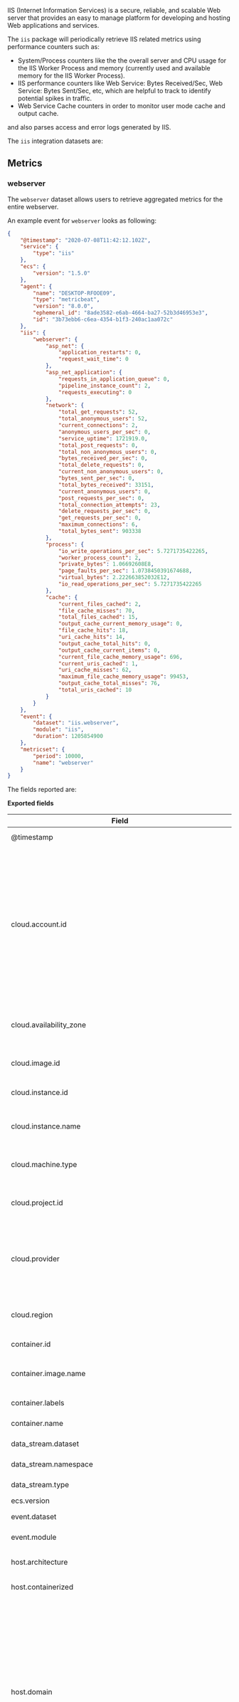 IIS (Internet Information Services) is a secure, reliable, and scalable Web server that provides an easy to manage platform for developing and hosting Web applications and services.

The `iis` package will periodically retrieve IIS related metrics using performance counters such as:

 - System/Process counters like the the overall server and CPU usage for the IIS Worker Process and memory (currently used and available memory for the IIS Worker Process).
 - IIS performance counters like Web Service: Bytes Received/Sec, Web Service: Bytes Sent/Sec, etc, which are helpful to track to identify potential spikes in traffic.
 - Web Service Cache counters in order to monitor user mode cache and output cache.

and also parses access and error logs generated by IIS.

The `iis` integration datasets are:

## Metrics

### webserver
The `webserver` dataset allows users to retrieve aggregated metrics for the entire webserver.

An example event for `webserver` looks as following:

```json
{
    "@timestamp": "2020-07-08T11:42:12.102Z",
    "service": {
        "type": "iis"
    },
    "ecs": {
        "version": "1.5.0"
    },
    "agent": {
        "name": "DESKTOP-RFOOE09",
        "type": "metricbeat",
        "version": "8.0.0",
        "ephemeral_id": "8ade3582-e6ab-4664-ba27-52b3d46953e3",
        "id": "3b73ebb6-c6ea-4354-b1f3-240ac1aa072c"
    },
    "iis": {
        "webserver": {
            "asp_net": {
                "application_restarts": 0,
                "request_wait_time": 0
            },
            "asp_net_application": {
                "requests_in_application_queue": 0,
                "pipeline_instance_count": 2,
                "requests_executing": 0
            },
            "network": {
                "total_get_requests": 52,
                "total_anonymous_users": 52,
                "current_connections": 2,
                "anonymous_users_per_sec": 0,
                "service_uptime": 1721919.0,
                "total_post_requests": 0,
                "total_non_anonymous_users": 0,
                "bytes_received_per_sec": 0,
                "total_delete_requests": 0,
                "current_non_anonymous_users": 0,
                "bytes_sent_per_sec": 0,
                "total_bytes_received": 33151,
                "current_anonymous_users": 0,
                "post_requests_per_sec": 0,
                "total_connection_attempts": 23,
                "delete_requests_per_sec": 0,
                "get_requests_per_sec": 0,
                "maximum_connections": 6,
                "total_bytes_sent": 903338
            },
            "process": {
                "io_write_operations_per_sec": 5.7271735422265,
                "worker_process_count": 2,
                "private_bytes": 1.06692608E8,
                "page_faults_per_sec": 1.0738450391674688,
                "virtual_bytes": 2.222663852032E12,
                "io_read_operations_per_sec": 5.7271735422265
            },
            "cache": {
                "current_files_cached": 2,
                "file_cache_misses": 70,
                "total_files_cached": 15,
                "output_cache_current_memory_usage": 0,
                "file_cache_hits": 18,
                "uri_cache_hits": 14,
                "output_cache_total_hits": 0,
                "output_cache_current_items": 0,
                "current_file_cache_memory_usage": 696,
                "current_uris_cached": 1,
                "uri_cache_misses": 62,
                "maximum_file_cache_memory_usage": 99453,
                "output_cache_total_misses": 76,
                "total_uris_cached": 10
            }
        }
    },
    "event": {
        "dataset": "iis.webserver",
        "module": "iis",
        "duration": 1205854900
    },
    "metricset": {
        "period": 10000,
        "name": "webserver"
    }
}
```

The fields reported are:

**Exported fields**

| Field | Description | Type |
|---|---|---|
| @timestamp | Event timestamp. | date |
| cloud.account.id | The cloud account or organization id used to identify different entities in a multi-tenant environment. Examples: AWS account id, Google Cloud ORG Id, or other unique identifier. | keyword |
| cloud.availability_zone | Availability zone in which this host is running. | keyword |
| cloud.image.id | Image ID for the cloud instance. | keyword |
| cloud.instance.id | Instance ID of the host machine. | keyword |
| cloud.instance.name | Instance name of the host machine. | keyword |
| cloud.machine.type | Machine type of the host machine. | keyword |
| cloud.project.id | Name of the project in Google Cloud. | keyword |
| cloud.provider | Name of the cloud provider. Example values are aws, azure, gcp, or digitalocean. | keyword |
| cloud.region | Region in which this host is running. | keyword |
| container.id | Unique container id. | keyword |
| container.image.name | Name of the image the container was built on. | keyword |
| container.labels | Image labels. | object |
| container.name | Container name. | keyword |
| data_stream.dataset | Data stream dataset. | constant_keyword |
| data_stream.namespace | Data stream namespace. | constant_keyword |
| data_stream.type | Data stream type. | constant_keyword |
| ecs.version | ECS version | keyword |
| event.dataset | Event dataset | constant_keyword |
| event.module | Event module | constant_keyword |
| host.architecture | Operating system architecture. | keyword |
| host.containerized | If the host is a container. | boolean |
| host.domain | Name of the domain of which the host is a member. For example, on Windows this could be the host's Active Directory domain or NetBIOS domain name. For Linux this could be the domain of the host's LDAP provider. | keyword |
| host.hostname | Hostname of the host. It normally contains what the `hostname` command returns on the host machine. | keyword |
| host.id | Unique host id. As hostname is not always unique, use values that are meaningful in your environment. Example: The current usage of `beat.name`. | keyword |
| host.ip | Host ip addresses. | ip |
| host.mac | Host mac addresses. | keyword |
| host.name | Name of the host. It can contain what `hostname` returns on Unix systems, the fully qualified domain name, or a name specified by the user. The sender decides which value to use. | keyword |
| host.os.build | OS build information. | keyword |
| host.os.codename | OS codename, if any. | keyword |
| host.os.family | OS family (such as redhat, debian, freebsd, windows). | keyword |
| host.os.kernel | Operating system kernel version as a raw string. | keyword |
| host.os.name | Operating system name, without the version. | keyword |
| host.os.platform | Operating system platform (such centos, ubuntu, windows). | keyword |
| host.os.version | Operating system version as a raw string. | keyword |
| host.type | Type of host. For Cloud providers this can be the machine type like `t2.medium`. If vm, this could be the container, for example, or other information meaningful in your environment. | keyword |
| iis.webserver.asp_net.application_restarts | Number of applications restarts. | float |
| iis.webserver.asp_net.request_wait_time | Request wait time. | long |
| iis.webserver.asp_net_application.errors_total_per_sec | Total number of errors per sec. | float |
| iis.webserver.asp_net_application.pipeline_instance_count | The pipeline instance count. | float |
| iis.webserver.asp_net_application.requests_executing | Number of requests executing. | float |
| iis.webserver.asp_net_application.requests_in_application_queue | Number of requests in the application queue. | float |
| iis.webserver.asp_net_application.requests_per_sec | Number of requests per sec. | float |
| iis.webserver.cache.current_file_cache_memory_usage | The current file cache memory usage size. | float |
| iis.webserver.cache.current_files_cached | The number of current files cached. | float |
| iis.webserver.cache.current_uris_cached | The number of current uris cached. | float |
| iis.webserver.cache.file_cache_hits | The number of file cache hits. | float |
| iis.webserver.cache.file_cache_misses | The number of file cache misses. | float |
| iis.webserver.cache.maximum_file_cache_memory_usage | The max file cache size. | float |
| iis.webserver.cache.output_cache_current_items | The number of output cache current items. | float |
| iis.webserver.cache.output_cache_current_memory_usage | The output cache memory usage size. | float |
| iis.webserver.cache.output_cache_total_hits | The output cache total hits count. | float |
| iis.webserver.cache.output_cache_total_misses | The output cache total misses count. | float |
| iis.webserver.cache.total_files_cached | the total number of files cached. | float |
| iis.webserver.cache.total_uris_cached | The total number of URIs cached. | float |
| iis.webserver.cache.uri_cache_hits | The number of URIs cached hits. | float |
| iis.webserver.cache.uri_cache_misses | The number of URIs cache misses. | float |
| iis.webserver.network.anonymous_users_per_sec | The number of anonymous users per sec. | float |
| iis.webserver.network.bytes_received_per_sec | The size of bytes received per sec. | float |
| iis.webserver.network.bytes_sent_per_sec | The size of bytes sent per sec. | float |
| iis.webserver.network.current_anonymous_users | The number of current anonymous users. | float |
| iis.webserver.network.current_connections | The number of current connections. | float |
| iis.webserver.network.current_non_anonymous_users | The number of current non anonymous users. | float |
| iis.webserver.network.delete_requests_per_sec | Number of DELETE requests per sec. | float |
| iis.webserver.network.get_requests_per_sec | Number of GET requests per sec. | float |
| iis.webserver.network.maximum_connections | Number of maximum connections. | float |
| iis.webserver.network.post_requests_per_sec | Number of POST requests per sec. | float |
| iis.webserver.network.service_uptime | Service uptime. | float |
| iis.webserver.network.total_anonymous_users | Total number of anonymous users. | float |
| iis.webserver.network.total_bytes_received | Total size of bytes received. | float |
| iis.webserver.network.total_bytes_sent | Total size of bytes sent. | float |
| iis.webserver.network.total_connection_attempts | The total number of connection attempts. | float |
| iis.webserver.network.total_delete_requests | The total number of DELETE requests. | float |
| iis.webserver.network.total_get_requests | The total number of GET requests. | float |
| iis.webserver.network.total_non_anonymous_users | The total number of non anonymous users. | float |
| iis.webserver.network.total_post_requests | The total number of POST requests. | float |
| iis.webserver.process.cpu_usage_perc | The CPU usage percentage. | float |
| iis.webserver.process.handle_count | The number of handles. | float |
| iis.webserver.process.io_read_operations_per_sec | IO read operations per sec. | float |
| iis.webserver.process.io_write_operations_per_sec | IO write operations per sec. | float |
| iis.webserver.process.page_faults_per_sec | Memory page faults. | float |
| iis.webserver.process.private_bytes | Memory private bytes. | float |
| iis.webserver.process.thread_count | The number of threads. | long |
| iis.webserver.process.virtual_bytes | Memory virtual bytes. | float |
| iis.webserver.process.worker_process_count | Number of worker processes running. | float |
| iis.webserver.process.working_set | Memory working set. | float |
| service.address | Service address | keyword |
| service.type | Service type | keyword |


### website
This dataset will collect metrics of specific sites, users can configure which websites they want to monitor, else, all are considered.

An example event for `website` looks as following:

```json
{
    "@timestamp": "2020-07-08T11:40:22.114Z",
    "ecs": {
        "version": "1.5.0"
    },
    "iis": {
        "website": {
            "name": "test2.local",
            "network": {
                "total_put_requests": 0,
                "total_get_requests": 11,
                "service_uptime": 1721807.0,
                "total_bytes_sent": 135739,
                "maximum_connections": 4,
                "total_connection_attempts": 7,
                "total_post_requests": 0,
                "total_bytes_received": 4250,
                "current_connections": 0,
                "total_delete_requests": 0
            }
        }
    },
    "event": {
        "dataset": "iis.website",
        "module": "iis",
        "duration": 5008200
    },
    "metricset": {
        "name": "website",
        "period": 10000
    },
    "service": {
        "type": "iis"
    },
    "agent": {
        "type": "metricbeat",
        "version": "8.0.0",
        "ephemeral_id": "8ade3582-e6ab-4664-ba27-52b3d46953e3",
        "id": "3b73ebb6-c6ea-4354-b1f3-240ac1aa072c",
        "name": "DESKTOP-RFOOE09"
    }
}
```

The fields reported are:

**Exported fields**

| Field | Description | Type |
|---|---|---|
| @timestamp | Event timestamp. | date |
| cloud.account.id | The cloud account or organization id used to identify different entities in a multi-tenant environment. Examples: AWS account id, Google Cloud ORG Id, or other unique identifier. | keyword |
| cloud.availability_zone | Availability zone in which this host is running. | keyword |
| cloud.image.id | Image ID for the cloud instance. | keyword |
| cloud.instance.id | Instance ID of the host machine. | keyword |
| cloud.instance.name | Instance name of the host machine. | keyword |
| cloud.machine.type | Machine type of the host machine. | keyword |
| cloud.project.id | Name of the project in Google Cloud. | keyword |
| cloud.provider | Name of the cloud provider. Example values are aws, azure, gcp, or digitalocean. | keyword |
| cloud.region | Region in which this host is running. | keyword |
| container.id | Unique container id. | keyword |
| container.image.name | Name of the image the container was built on. | keyword |
| container.labels | Image labels. | object |
| container.name | Container name. | keyword |
| data_stream.dataset | Data stream dataset. | constant_keyword |
| data_stream.namespace | Data stream namespace. | constant_keyword |
| data_stream.type | Data stream type. | constant_keyword |
| ecs.version | ECS version | keyword |
| event.dataset | Event dataset | constant_keyword |
| event.module | Event module | constant_keyword |
| host.architecture | Operating system architecture. | keyword |
| host.containerized | If the host is a container. | boolean |
| host.domain | Name of the domain of which the host is a member. For example, on Windows this could be the host's Active Directory domain or NetBIOS domain name. For Linux this could be the domain of the host's LDAP provider. | keyword |
| host.hostname | Hostname of the host. It normally contains what the `hostname` command returns on the host machine. | keyword |
| host.id | Unique host id. As hostname is not always unique, use values that are meaningful in your environment. Example: The current usage of `beat.name`. | keyword |
| host.ip | Host ip addresses. | ip |
| host.mac | Host mac addresses. | keyword |
| host.name | Name of the host. It can contain what `hostname` returns on Unix systems, the fully qualified domain name, or a name specified by the user. The sender decides which value to use. | keyword |
| host.os.build | OS build information. | keyword |
| host.os.codename | OS codename, if any. | keyword |
| host.os.family | OS family (such as redhat, debian, freebsd, windows). | keyword |
| host.os.kernel | Operating system kernel version as a raw string. | keyword |
| host.os.name | Operating system name, without the version. | keyword |
| host.os.platform | Operating system platform (such centos, ubuntu, windows). | keyword |
| host.os.version | Operating system version as a raw string. | keyword |
| host.type | Type of host. For Cloud providers this can be the machine type like `t2.medium`. If vm, this could be the container, for example, or other information meaningful in your environment. | keyword |
| iis.website.name | website name | keyword |
| iis.website.network.bytes_received_per_sec | The bytes received per sec size. | float |
| iis.website.network.bytes_sent_per_sec | The bytes sent per sec size. | float |
| iis.website.network.current_connections | The number of current connections. | float |
| iis.website.network.delete_requests_per_sec | The number of DELETE requests per sec. | float |
| iis.website.network.get_requests_per_sec | The number of GET requests per sec. | float |
| iis.website.network.maximum_connections | The number of maximum connections. | float |
| iis.website.network.post_requests_per_sec | The number of POST requests per sec. | float |
| iis.website.network.put_requests_per_sec | The number of PUT requests per sec. | float |
| iis.website.network.service_uptime | The service uptime. | float |
| iis.website.network.total_bytes_received | The total number of bytes received. | float |
| iis.website.network.total_bytes_sent | The  total number of bytes sent. | float |
| iis.website.network.total_connection_attempts | The total number of connection attempts. | float |
| iis.website.network.total_delete_requests | The total number of DELETE requests. | float |
| iis.website.network.total_get_requests | The total number of GET requests. | float |
| iis.website.network.total_post_requests | The total number of POST requests. | float |
| iis.website.network.total_put_requests | The total number of PUT requests. | float |
| service.type | Service type | keyword |


### application_pool
This dataset will collect metrics of specific application pools, users can configure which websites they want to monitor, else, all are considered.

An example event for `application_pool` looks as following:

```json
{
    "@timestamp": "2020-07-08T11:41:31.048Z",
    "event": {
        "dataset": "iis.application_pool",
        "module": "iis",
        "duration": 397142600
    },
    "agent": {
        "name": "DESKTOP-RFOOE09",
        "type": "metricbeat",
        "version": "8.0.0",
        "ephemeral_id": "8ade3582-e6ab-4664-ba27-52b3d46953e3",
        "id": "3b73ebb6-c6ea-4354-b1f3-240ac1aa072c"
    },
    "service": {
        "type": "iis"
    },
    "iis": {
        "application_pool": {
            "name": "DefaultAppPool",
            "net_clr": {
                "total_exceptions_thrown": 0
            },
            "process": {
                "thread_count": 30,
                "handle_count": 466,
                "private_bytes": 7.151616E7
            }
        }
    },
    "ecs": {
        "version": "1.5.0"
    },
    "metricset": {
        "period": 10000,
        "name": "application_pool"
    }
}
```

The fields reported are:

**Exported fields**

| Field | Description | Type |
|---|---|---|
| @timestamp | Event timestamp. | date |
| cloud.account.id | The cloud account or organization id used to identify different entities in a multi-tenant environment. Examples: AWS account id, Google Cloud ORG Id, or other unique identifier. | keyword |
| cloud.availability_zone | Availability zone in which this host is running. | keyword |
| cloud.image.id | Image ID for the cloud instance. | keyword |
| cloud.instance.id | Instance ID of the host machine. | keyword |
| cloud.instance.name | Instance name of the host machine. | keyword |
| cloud.machine.type | Machine type of the host machine. | keyword |
| cloud.project.id | Name of the project in Google Cloud. | keyword |
| cloud.provider | Name of the cloud provider. Example values are aws, azure, gcp, or digitalocean. | keyword |
| cloud.region | Region in which this host is running. | keyword |
| container.id | Unique container id. | keyword |
| container.image.name | Name of the image the container was built on. | keyword |
| container.labels | Image labels. | object |
| container.name | Container name. | keyword |
| data_stream.dataset | Data stream dataset. | constant_keyword |
| data_stream.namespace | Data stream namespace. | constant_keyword |
| data_stream.type | Data stream type. | constant_keyword |
| ecs.version | ECS version | keyword |
| event.dataset | Event dataset | constant_keyword |
| event.module | Event module | constant_keyword |
| host.architecture | Operating system architecture. | keyword |
| host.containerized | If the host is a container. | boolean |
| host.domain | Name of the domain of which the host is a member. For example, on Windows this could be the host's Active Directory domain or NetBIOS domain name. For Linux this could be the domain of the host's LDAP provider. | keyword |
| host.hostname | Hostname of the host. It normally contains what the `hostname` command returns on the host machine. | keyword |
| host.id | Unique host id. As hostname is not always unique, use values that are meaningful in your environment. Example: The current usage of `beat.name`. | keyword |
| host.ip | Host ip addresses. | ip |
| host.mac | Host mac addresses. | keyword |
| host.name | Name of the host. It can contain what `hostname` returns on Unix systems, the fully qualified domain name, or a name specified by the user. The sender decides which value to use. | keyword |
| host.os.build | OS build information. | keyword |
| host.os.codename | OS codename, if any. | keyword |
| host.os.family | OS family (such as redhat, debian, freebsd, windows). | keyword |
| host.os.kernel | Operating system kernel version as a raw string. | keyword |
| host.os.name | Operating system name, without the version. | keyword |
| host.os.platform | Operating system platform (such centos, ubuntu, windows). | keyword |
| host.os.version | Operating system version as a raw string. | keyword |
| host.type | Type of host. For Cloud providers this can be the machine type like `t2.medium`. If vm, this could be the container, for example, or other information meaningful in your environment. | keyword |
| iis.application_pool.name | application pool name | keyword |
| iis.application_pool.net_clr.filters_per_sec | Number of filters per sec. | float |
| iis.application_pool.net_clr.finallys_per_sec | The number of finallys per sec. | float |
| iis.application_pool.net_clr.throw_to_catch_depth_per_sec | Throw to catch depth count per sec. | float |
| iis.application_pool.net_clr.total_exceptions_thrown | Total number of exceptions thrown. | long |
| iis.application_pool.process.cpu_usage_perc | The CPU usage percentage. | float |
| iis.application_pool.process.handle_count | The number of handles. | long |
| iis.application_pool.process.io_read_operations_per_sec | IO read operations per sec. | float |
| iis.application_pool.process.io_write_operations_per_sec | IO write operations per sec. | float |
| iis.application_pool.process.page_faults_per_sec | Memory page faults. | float |
| iis.application_pool.process.private_bytes | Memory private bytes. | float |
| iis.application_pool.process.thread_count | The number of threats. | long |
| iis.application_pool.process.virtual_bytes | Memory virtual bytes. | float |
| iis.application_pool.process.working_set | Memory working set. | float |
| service.address | Service address | keyword |
| service.type | Service type | keyword |


## Logs

### Compatibility

The IIS module has been tested with logs from version 7.5 and version 10.

### access
This dataset will collect and parse access IIS logs.

An example event for `access` looks as following:

```json
{
    "agent": {
        "name": "DESKTOP-RFOOE09",
        "id": "db17f9fb-5bcb-4116-a009-79a1bb7d4820",
        "type": "filebeat",
        "ephemeral_id": "3f65b650-b6a3-4694-83b3-0c324a60809d",
        "version": "8.0.0"
    },
    "temp": {},
    "destination": {
        "address": "127.0.0.1",
        "port": 80,
        "ip": "127.0.0.1"
    },
    "source": {
        "address": "127.0.0.1",
        "ip": "127.0.0.1"
    },
    "url": {
        "path": "/"
    },
    "iis": {
        "access": {
            "sub_status": 3,
            "win32_status": 5
        }
    },
    "@timestamp": "2018-11-19T15:24:54.000Z",
    "ecs": {
        "version": "1.5.0"
    },
    "related": {
        "ip": [
            "127.0.0.1",
            "127.0.0.1"
        ]
    },
    "http": {
        "request": {
            "method": "GET"
        },
        "response": {
            "status_code": 401
        }
    },
    "event": {
        "duration": 725000000,
        "created": "2020-07-08T11:40:14.112Z",
        "kind": "event",
        "category": [
            "web",
            "network"
        ],
        "type": [
            "connection"
        ],
        "outcome": "failure"
    },
    "user_agent": {
        "original": "Mozilla/5.0 (Windows NT 10.0; Win64; x64) AppleWebKit/537.36 (KHTML, like Gecko) Chrome/70.0.3538.102 Safari/537.36",
        "os": {
            "name": "Windows",
            "version": "10",
            "full": "Windows 10"
        },
        "name": "Chrome",
        "device": {
            "name": "Other"
        },
        "version": "70.0.3538.102"
    }
}
```

The fields reported are:

**Exported fields**

| Field | Description | Type |
|---|---|---|
| @timestamp | Event timestamp. | date |
| cloud.account.id | The cloud account or organization id used to identify different entities in a multi-tenant environment. Examples: AWS account id, Google Cloud ORG Id, or other unique identifier. | keyword |
| cloud.availability_zone | Availability zone in which this host is running. | keyword |
| cloud.image.id | Image ID for the cloud instance. | keyword |
| cloud.instance.id | Instance ID of the host machine. | keyword |
| cloud.instance.name | Instance name of the host machine. | keyword |
| cloud.machine.type | Machine type of the host machine. | keyword |
| cloud.project.id | Name of the project in Google Cloud. | keyword |
| cloud.provider | Name of the cloud provider. Example values are aws, azure, gcp, or digitalocean. | keyword |
| cloud.region | Region in which this host is running. | keyword |
| container.id | Unique container id. | keyword |
| container.image.name | Name of the image the container was built on. | keyword |
| container.labels | Image labels. | object |
| container.name | Container name. | keyword |
| data_stream.dataset | Data stream dataset. | constant_keyword |
| data_stream.namespace | Data stream namespace. | constant_keyword |
| data_stream.type | Data stream type. | constant_keyword |
| destination.address | Some event destination addresses are defined ambiguously. The event will sometimes list an IP, a domain or a unix socket.  You should always store the raw address in the `.address` field. Then it should be duplicated to `.ip` or `.domain`, depending on which one it is. | keyword |
| destination.domain | Destination domain. | keyword |
| destination.ip | IP address of the destination (IPv4 or IPv6). | ip |
| destination.port | Port of the destination. | long |
| ecs.version | ECS version this event conforms to. `ecs.version` is a required field and must exist in all events. When querying across multiple indices -- which may conform to slightly different ECS versions -- this field lets integrations adjust to the schema version of the events. | keyword |
| error.message | Error message. | text |
| event.dataset | Event dataset | constant_keyword |
| event.module | Event module | constant_keyword |
| host.architecture | Operating system architecture. | keyword |
| host.containerized | If the host is a container. | boolean |
| host.domain | Name of the domain of which the host is a member. For example, on Windows this could be the host's Active Directory domain or NetBIOS domain name. For Linux this could be the domain of the host's LDAP provider. | keyword |
| host.hostname | Hostname of the host. It normally contains what the `hostname` command returns on the host machine. | keyword |
| host.id | Unique host id. As hostname is not always unique, use values that are meaningful in your environment. Example: The current usage of `beat.name`. | keyword |
| host.ip | Host ip addresses. | ip |
| host.mac | Host mac addresses. | keyword |
| host.name | Name of the host. It can contain what `hostname` returns on Unix systems, the fully qualified domain name, or a name specified by the user. The sender decides which value to use. | keyword |
| host.os.build | OS build information. | keyword |
| host.os.codename | OS codename, if any. | keyword |
| host.os.family | OS family (such as redhat, debian, freebsd, windows). | keyword |
| host.os.kernel | Operating system kernel version as a raw string. | keyword |
| host.os.name | Operating system name, without the version. | keyword |
| host.os.platform | Operating system platform (such centos, ubuntu, windows). | keyword |
| host.os.version | Operating system version as a raw string. | keyword |
| host.type | Type of host. For Cloud providers this can be the machine type like `t2.medium`. If vm, this could be the container, for example, or other information meaningful in your environment. | keyword |
| http.request.body.bytes | Size in bytes of the request body. | long |
| http.request.method | HTTP request method. Prior to ECS 1.6.0 the following guidance was provided: "The field value must be normalized to lowercase for querying." As of ECS 1.6.0, the guidance is deprecated because the original case of the method may be useful in anomaly detection.  Original case will be mandated in ECS 2.0.0 | keyword |
| http.request.referrer | Referrer for this HTTP request. | keyword |
| http.response.body.bytes | Size in bytes of the response body. | long |
| http.response.status_code | HTTP response status code. | long |
| http.version | HTTP version. | keyword |
| iis.access.cookie | The content of the cookie sent or received, if any. | keyword |
| iis.access.server_name | The name of the server on which the log file entry was generated. | keyword |
| iis.access.site_name | The site name and instance number. | keyword |
| iis.access.sub_status | The HTTP substatus code. | long |
| iis.access.win32_status | The Windows status code. | long |
| message | For log events the message field contains the log message, optimized for viewing in a log viewer. For structured logs without an original message field, other fields can be concatenated to form a human-readable summary of the event. If multiple messages exist, they can be combined into one message. | text |
| network.forwarded_ip | Host IP address when the source IP address is the proxy. | ip |
| related.ip | All of the IPs seen on your event. | ip |
| related.user | All the user names or other user identifiers seen on the event. | keyword |
| source.address | Some event source addresses are defined ambiguously. The event will sometimes list an IP, a domain or a unix socket.  You should always store the raw address in the `.address` field. Then it should be duplicated to `.ip` or `.domain`, depending on which one it is. | keyword |
| source.as.number | Unique number allocated to the autonomous system. The autonomous system number (ASN) uniquely identifies each network on the Internet. | long |
| source.as.organization.name | Organization name. | keyword |
| source.geo.city_name | City name. | keyword |
| source.geo.continent_name | Name of the continent. | keyword |
| source.geo.country_iso_code | Country ISO code. | keyword |
| source.geo.country_name | Country name. | keyword |
| source.geo.location | Longitude and latitude. | geo_point |
| source.geo.region_iso_code | Region ISO code. | keyword |
| source.geo.region_name | Region name. | keyword |
| source.ip | IP address of the source (IPv4 or IPv6). | ip |
| tags | List of keywords used to tag each event. | keyword |
| url.domain | Domain of the url, such as "www.elastic.co". In some cases a URL may refer to an IP and/or port directly, without a domain name. In this case, the IP address would go to the `domain` field. If the URL contains a literal IPv6 address enclosed by `[` and `]` (IETF RFC 2732), the `[` and `]` characters should also be captured in the `domain` field. | keyword |
| url.extension | The field contains the file extension from the original request url, excluding the leading dot. The file extension is only set if it exists, as not every url has a file extension. The leading period must not be included. For example, the value must be "png", not ".png". Note that when the file name has multiple extensions (example.tar.gz), only the last one should be captured ("gz", not "tar.gz"). | keyword |
| url.original | Unmodified original url as seen in the event source. Note that in network monitoring, the observed URL may be a full URL, whereas in access logs, the URL is often just represented as a path. This field is meant to represent the URL as it was observed, complete or not. | keyword |
| url.path | Path of the request, such as "/search". | keyword |
| url.query | The query field describes the query string of the request, such as "q=elasticsearch". The `?` is excluded from the query string. If a URL contains no `?`, there is no query field. If there is a `?` but no query, the query field exists with an empty string. The `exists` query can be used to differentiate between the two cases. | keyword |
| user.name | Short name or login of the user. | keyword |
| user_agent.device.name | Name of the device. | keyword |
| user_agent.name | Name of the user agent. | keyword |
| user_agent.original | Unparsed user_agent string. | keyword |
| user_agent.os.full | Operating system name, including the version or code name. | keyword |
| user_agent.os.name | Operating system name, without the version. | keyword |
| user_agent.os.version | Operating system version as a raw string. | keyword |
| user_agent.version | Version of the user agent. | keyword |




### error
This dataset will collect and parse error IIS logs.

An example event for `error` looks as following:

```json
{
    "agent": {
        "name": "DESKTOP-RFOOE09",
        "id": "db17f9fb-5bcb-4116-a009-79a1bb7d4820",
        "type": "filebeat",
        "ephemeral_id": "3f65b650-b6a3-4694-83b3-0c324a60809d",
        "version": "8.0.0"
    },
    "destination": {
        "address": "::1%0",
        "port": 80,
        "ip": "::1"
    },
    "source": {
        "address": "::1%0",
        "port": 59827,
        "ip": "::1"
    },
    "iis": {
        "error": {
            "reason_phrase": "Timer_ConnectionIdle"
        }
    },
    "@timestamp": "2020-06-30T13:56:46.000Z",
    "ecs": {
        "version": "1.5.0"
    },
    "related": {
        "ip": [
            "::1",
            "::1"
        ]
    },
    "event": {
        "created": "2020-07-08T11:40:13.768Z",
        "kind": "event",
        "category": [
            "web",
            "network"
        ],
        "type": [
            "connection"
        ]
    }
}
```

The fields reported are:

**Exported fields**

| Field | Description | Type |
|---|---|---|
| @timestamp | Event timestamp. | date |
| cloud.account.id | The cloud account or organization id used to identify different entities in a multi-tenant environment. Examples: AWS account id, Google Cloud ORG Id, or other unique identifier. | keyword |
| cloud.availability_zone | Availability zone in which this host is running. | keyword |
| cloud.image.id | Image ID for the cloud instance. | keyword |
| cloud.instance.id | Instance ID of the host machine. | keyword |
| cloud.instance.name | Instance name of the host machine. | keyword |
| cloud.machine.type | Machine type of the host machine. | keyword |
| cloud.project.id | Name of the project in Google Cloud. | keyword |
| cloud.provider | Name of the cloud provider. Example values are aws, azure, gcp, or digitalocean. | keyword |
| cloud.region | Region in which this host is running. | keyword |
| container.id | Unique container id. | keyword |
| container.image.name | Name of the image the container was built on. | keyword |
| container.labels | Image labels. | object |
| container.name | Container name. | keyword |
| data_stream.dataset | Data stream dataset. | constant_keyword |
| data_stream.namespace | Data stream namespace. | constant_keyword |
| data_stream.type | Data stream type. | constant_keyword |
| destination.address | Some event destination addresses are defined ambiguously. The event will sometimes list an IP, a domain or a unix socket.  You should always store the raw address in the `.address` field. Then it should be duplicated to `.ip` or `.domain`, depending on which one it is. | keyword |
| destination.domain | Destination domain. | keyword |
| destination.ip | IP address of the destination (IPv4 or IPv6). | ip |
| destination.port | Port of the destination. | long |
| ecs.version | ECS version this event conforms to. `ecs.version` is a required field and must exist in all events. When querying across multiple indices -- which may conform to slightly different ECS versions -- this field lets integrations adjust to the schema version of the events. | keyword |
| error.message | Error message. | text |
| event.dataset | Event dataset | constant_keyword |
| event.module | Event module | constant_keyword |
| host.architecture | Operating system architecture. | keyword |
| host.containerized | If the host is a container. | boolean |
| host.domain | Name of the domain of which the host is a member. For example, on Windows this could be the host's Active Directory domain or NetBIOS domain name. For Linux this could be the domain of the host's LDAP provider. | keyword |
| host.hostname | Hostname of the host. It normally contains what the `hostname` command returns on the host machine. | keyword |
| host.id | Unique host id. As hostname is not always unique, use values that are meaningful in your environment. Example: The current usage of `beat.name`. | keyword |
| host.ip | Host ip addresses. | ip |
| host.mac | Host mac addresses. | keyword |
| host.name | Name of the host. It can contain what `hostname` returns on Unix systems, the fully qualified domain name, or a name specified by the user. The sender decides which value to use. | keyword |
| host.os.build | OS build information. | keyword |
| host.os.codename | OS codename, if any. | keyword |
| host.os.family | OS family (such as redhat, debian, freebsd, windows). | keyword |
| host.os.kernel | Operating system kernel version as a raw string. | keyword |
| host.os.name | Operating system name, without the version. | keyword |
| host.os.platform | Operating system platform (such centos, ubuntu, windows). | keyword |
| host.os.version | Operating system version as a raw string. | keyword |
| host.type | Type of host. For Cloud providers this can be the machine type like `t2.medium`. If vm, this could be the container, for example, or other information meaningful in your environment. | keyword |
| http.request.method | HTTP request method. Prior to ECS 1.6.0 the following guidance was provided: "The field value must be normalized to lowercase for querying." As of ECS 1.6.0, the guidance is deprecated because the original case of the method may be useful in anomaly detection.  Original case will be mandated in ECS 2.0.0 | keyword |
| http.response.status_code | HTTP response status code. | long |
| http.version | HTTP version. | keyword |
| iis.error.queue_name | The IIS application pool name. | keyword |
| iis.error.reason_phrase | The HTTP reason phrase. | keyword |
| message | For log events the message field contains the log message, optimized for viewing in a log viewer. For structured logs without an original message field, other fields can be concatenated to form a human-readable summary of the event. If multiple messages exist, they can be combined into one message. | text |
| related.ip | All of the IPs seen on your event. | ip |
| related.user | All the user names or other user identifiers seen on the event. | keyword |
| source.address | Some event source addresses are defined ambiguously. The event will sometimes list an IP, a domain or a unix socket.  You should always store the raw address in the `.address` field. Then it should be duplicated to `.ip` or `.domain`, depending on which one it is. | keyword |
| source.as.number | Unique number allocated to the autonomous system. The autonomous system number (ASN) uniquely identifies each network on the Internet. | long |
| source.as.organization.name | Organization name. | keyword |
| source.geo.city_name | City name. | keyword |
| source.geo.continent_name | Name of the continent. | keyword |
| source.geo.country_iso_code | Country ISO code. | keyword |
| source.geo.country_name | Country name. | keyword |
| source.geo.location | Longitude and latitude. | geo_point |
| source.geo.region_iso_code | Region ISO code. | keyword |
| source.geo.region_name | Region name. | keyword |
| source.ip | IP address of the source (IPv4 or IPv6). | ip |
| source.port | Port of the source. | long |
| tags | List of keywords used to tag each event. | keyword |
| url.domain | Domain of the url, such as "www.elastic.co". In some cases a URL may refer to an IP and/or port directly, without a domain name. In this case, the IP address would go to the `domain` field. If the URL contains a literal IPv6 address enclosed by `[` and `]` (IETF RFC 2732), the `[` and `]` characters should also be captured in the `domain` field. | keyword |
| url.extension | The field contains the file extension from the original request url, excluding the leading dot. The file extension is only set if it exists, as not every url has a file extension. The leading period must not be included. For example, the value must be "png", not ".png". Note that when the file name has multiple extensions (example.tar.gz), only the last one should be captured ("gz", not "tar.gz"). | keyword |
| url.original | Unmodified original url as seen in the event source. Note that in network monitoring, the observed URL may be a full URL, whereas in access logs, the URL is often just represented as a path. This field is meant to represent the URL as it was observed, complete or not. | keyword |
| url.path | Path of the request, such as "/search". | keyword |
| url.query | The query field describes the query string of the request, such as "q=elasticsearch". The `?` is excluded from the query string. If a URL contains no `?`, there is no query field. If there is a `?` but no query, the query field exists with an empty string. The `exists` query can be used to differentiate between the two cases. | keyword |
